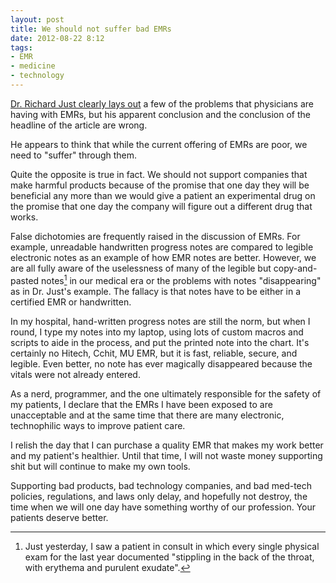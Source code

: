 ```yaml
---
layout: post
title: We should not suffer bad EMRs  
date: 2012-08-22 8:12  
tags: 
- EMR
- medicine
- technology
---
```

[Dr. Richard Just clearly lays out][120822081827] a few of the problems that physicians are having with EMRs, but his apparent conclusion and the conclusion of the headline of the article are wrong.

He appears to think that while the current offering of EMRs are poor, we need to "suffer" through them.

Quite the opposite is true in fact. We should not support companies that make harmful products because of the promise that one day they will be beneficial any more than we would give a patient an experimental drug on the promise that one day the company will figure out a different drug that works.

False dichotomies are frequently raised in the discussion of EMRs. For example, unreadable handwritten progress notes are compared to legible electronic notes as an example of how EMR notes are better. However, we are all fully aware of the uselessness of many of the legible but copy-and-pasted notes[^120822080308] in our medical era or the problems with notes "disappearing" as in Dr. Just's example. The fallacy is that notes have to be either in a certified EMR or handwritten. 

In my hospital, hand-written progress notes are still the norm, but when I round, I type my notes into my laptop, using lots of custom macros and scripts to aide in the process, and put the printed note into the chart. It's certainly no Hitech, Cchit, MU EMR, but it is fast, reliable, secure, and legible. Even better, no note has ever magically disappeared because the vitals were not already entered. 

As a nerd, programmer, and the one ultimately responsible for the safety of my patients, I declare that the EMRs I have been exposed to are unacceptable and at the same time that there are many electronic, technophilic ways to improve patient care.

I relish the day that I can purchase a quality EMR that makes my work better and my patient's healthier. Until that time, I will not waste money supporting shit but will continue to make my own tools.

Supporting bad products, bad technology companies, and bad med-tech policies, regulations, and laws only delay, and hopefully not destroy, the time when we will one day have something worthy of our profession. Your patients deserve better.

[120822081827]: http://www.kevinmd.com/blog/2012/08/suffer-growing-pains-electronic-health-records.html "Dr. Richard Just clearly lays out"  
[^120822080308]: Just yesterday, I saw a patient in consult in which every single physical exam for the last year documented "stippling in the back of the throat, with erythema and purulent exudate".